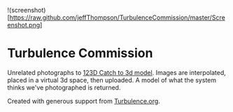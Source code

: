 !(screenshot)[https://raw.github.com/jeffThompson/TurbulenceCommission/master/Screenshot.png]

Turbulence Commission
====================

Unrelated photographs to [123D Catch to 3d model](http://www.123dapp.com/catch). Images are interpolated, placed in a virtual 3d space, then uploaded. A model of what the system thinks we've photographed is returned.

Created with generous support from [Turbulence.org](http://turbulence.org/).
